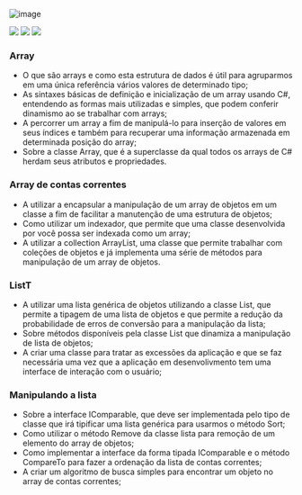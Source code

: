 ![image](https://user-images.githubusercontent.com/98191980/194566349-1fda1152-4e33-449b-81e4-a036c1d2758b.png)

<img src="https://img.shields.io/static/v1?label=by&message=Alura&color=blue&style=for-the-badge"> <img src="https://img.shields.io/static/v1?label=Tech&message=.NET 6.0&color=7B68EE&style=for-the-badge&logo=.NET"> <img src="https://img.shields.io/static/v1?label=Tech&message=C%23&color=7B68EE&style=for-the-badge&logo=csharp">

### Array
- O que são arrays e como esta estrutura de dados é útil para agruparmos em uma única referência vários valores de determinado tipo;
- As sintaxes básicas de definição e inicialização de um array usando C#, entendendo as formas mais utilizadas e simples, que podem conferir dinamismo ao se trabalhar com arrays;
- A percorrer um array a fim de manipulá-lo para inserção de valores em seus índices e também para recuperar uma informação armazenada em determinada posição do array;
- Sobre a classe Array, que é a superclasse da qual todos os arrays de C# herdam seus atributos e propriedades.

### Array de contas correntes
- A utilizar a encapsular a manipulação de um array de objetos em um classe a fim de facilitar a manutenção de uma estrutura de objetos;
- Como utilizar um indexador, que permite que uma classe desenvolvida por você possa ser indexada como um array;
- A utilizar a collection ArrayList, uma classe que permite trabalhar com coleções de objetos e já implementa uma série de métodos para manipulação de um array de objetos.

### ListT

- A utilizar uma lista genérica de objetos utilizando a classe List, que permite a tipagem de uma lista de objetos e que permite a redução da probabilidade de erros de conversão para a manipulação da lista;
- Sobre métodos disponíveis pela classe List que dinamiza a manipulação de lista de objetos;
- A criar uma classe para tratar as excessões da aplicação e que se faz necessária uma vez que a aplicação em desenvolivmento tem uma interface de interação com o usuário;

### Manipulando a lista

- Sobre a interface IComparable, que deve ser implementada pelo tipo de classe que irá tipificar uma lista genérica para usarmos o método Sort;
- Como utilizar o método Remove da classe lista para remoção de um elemento do array de objetos;
- Como implementar a interface da forma tipada IComparable e o método CompareTo para fazer a ordenação da lista de contas correntes;
- A criar um algoritmo de busca simples para encontrar um objeto no array de contas correntes;